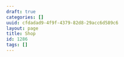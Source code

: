 ```yaml
---
draft: true
categories: []
uuid: cfdadad9-4f9f-4379-82d8-29acc6d589c6
layout: page
title: Shop
id: 1286
tags: []
---
```



